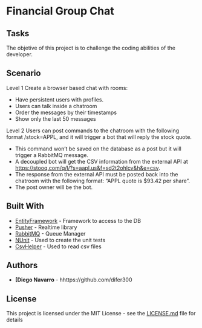 # Financial Group Chat
## Tasks
The objetive of this project is to challenge the coding abilities of the developer.

## Scenario

Level 1 
Create a browser based chat with rooms:
* Have persistent users with profiles.
* Users can talk inside a chatroom
* Order the messages by their timestamps 
* Show only the last 50 messages 

Level 2 
Users can post commands to the chatroom with the following format /stock=APPL, and it will trigger a bot that will reply the stock quote. 
* This command won’t be saved on the database as a post but it will trigger a RabbitMQ message. 
* A decoupled bot will get the CSV information from the external API at https://stooq.com/q/l/?s=aapl.us&f=sd2t2ohlcv&h&e=csv. 
* The response from the external API must be posted back into the chatroom with the following format: “APPL quote is $93.42 per share”. 
* The post owner will be the bot. 
 
## Built With

* [EntityFramework](https://docs.microsoft.com/en-us/ef/) - Framework to access to the DB
* [Pusher](https://pusher.com/) - Realtime library
* [RabbitMQ](https://www.rabbitmq.com/) - Queue Manager
* [NUnit](https://nunit.org/) - Used to create the unit tests
* [CsvHelper](https://joshclose.github.io/CsvHelper/) - Used to read csv files

## Authors

* **[Diego Navarro** - hhttps://github.com/difer300

## License

This project is licensed under the MIT License - see the [LICENSE.md](LICENSE.md) file for details

